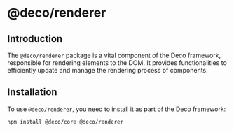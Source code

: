 # @deco/renderer

## Introduction

The `@deco/renderer` package is a vital component of the Deco framework, responsible for rendering elements to the DOM. It provides functionalities to efficiently update and manage the rendering process of components.

## Installation

To use `@deco/renderer`, you need to install it as part of the Deco framework:

```bash
npm install @deco/core @deco/renderer
```
